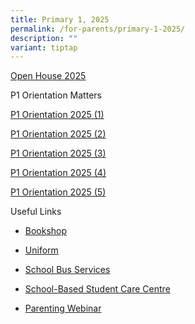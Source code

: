 ```yaml
---
title: Primary 1, 2025
permalink: /for-parents/primary-1-2025/
description: ""
variant: tiptap
---
```

<p><a href="https://sites.google.com/moe.edu.sg/openhouse2020?usp=sharing" rel="noopener nofollow" target="_blank">Open House 2025</a>
</p>
<p>P1 Orientation Matters</p>
<p><a href="/files/P1_Orientation_2025___6_Nov_2024_1_.pdf" rel="noopener nofollow" target="_blank">P1 Orientation 2025  (1)</a>
</p>
<p><a href="/files/P1_Orientation_2025___6_Nov_2024_2_.pdf" rel="noopener nofollow" target="_blank">P1 Orientation 2025  (2)</a>
</p>
<p><a href="/files/P1_Orientation_2025___6_Nov_2024_3_.pdf" rel="noopener nofollow" target="_blank">P1 Orientation 2025  (3)</a>
</p>
<p><a href="/files/P1_Orientation_2025___6_Nov_2024_4_.pdf" rel="noopener nofollow" target="_blank">P1 Orientation 2025  (4)</a>
</p>
<p><a href="/files/P1_Orientation_2025___6_Nov_2024_5_.pdf" rel="noopener nofollow" target="_blank">P1 Orientation 2025  (5)</a>
</p>
<p>Useful Links</p>
<ul data-tight="true" class="tight">
<li>
<p><a href="https://www.sjijunior.moe.edu.sg/for-parents/bookshop/" rel="noopener noreferrer nofollow" target="_blank">Bookshop</a>
</p>
</li>
<li>
<p><a href="https://www.sjijunior.moe.edu.sg/for-parents/uniform/" rel="noopener noreferrer nofollow" target="_blank">Uniform</a>
</p>
</li>
<li>
<p><a href="https://www.sjijunior.moe.edu.sg/for-parents/schbusservice/" rel="noopener noreferrer nofollow" target="_blank">School Bus Services</a>
</p>
</li>
<li>
<p><a href="https://www.sjijunior.moe.edu.sg/for-parents/schbasestudentcc/" rel="noopener noreferrer nofollow" target="_blank">School-Based Student Care Centre</a>
</p>
</li>
<li>
<p><a href="https://sjijunior.moe.edu.sg/for-parents/parentingwebinar/" rel="noopener nofollow" target="_blank">Parenting Webinar</a>
</p>
</li>
</ul>
<p></p>